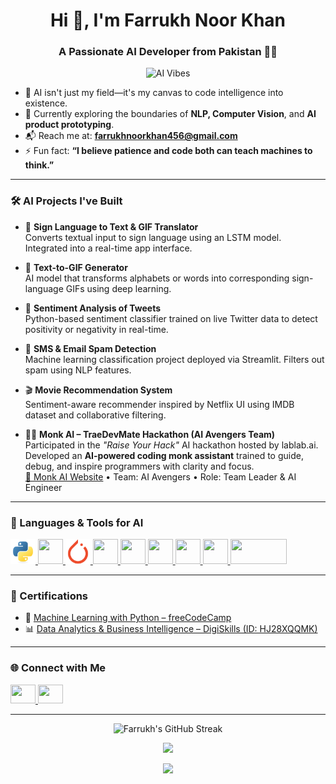 <h1 align="center">Hi 👋, I'm Farrukh Noor Khan</h1>
<h3 align="center">A Passionate AI Developer from Pakistan 🤖🧠</h3>

<p align="center">
  <img src="https://cdn.dribbble.com/users/2131993/screenshots/15639967/media/e9ad5c8d65ff2fd6c25e6fead15d1d65.gif" width="280" alt="AI Vibes" />
</p>

- 🌟 AI isn't just my field—it's my canvas to code intelligence into existence.
- 🧠 Currently exploring the boundaries of **NLP, Computer Vision**, and **AI product prototyping**.
- 📬 Reach me at: **farrukhnoorkhan456@gmail.com**
- ⚡ Fun fact: **“I believe patience and code both can teach machines to think.”**

---

### 🛠️ AI Projects I've Built

- 🧠 **Sign Language to Text & GIF Translator**  
  Converts textual input to sign language using an LSTM model. Integrated into a real-time app interface.

- 🎥 **Text-to-GIF Generator**  
  AI model that transforms alphabets or words into corresponding sign-language GIFs using deep learning.

- 🧾 **Sentiment Analysis of Tweets**  
  Python-based sentiment classifier trained on live Twitter data to detect positivity or negativity in real-time.

- 📧 **SMS & Email Spam Detection**  
  Machine learning classification project deployed via Streamlit. Filters out spam using NLP features.

- 🎬 **Movie Recommendation System**  
  Sentiment-aware recommender inspired by Netflix UI using IMDB dataset and collaborative filtering.

- 🧘‍♂️ **Monk AI – TraeDevMate Hackathon (AI Avengers Team)**  
  Participated in the *"Raise Your Hack"* AI hackathon hosted by lablab.ai.  
  Developed an **AI-powered coding monk assistant** trained to guide, debug, and inspire programmers with clarity and focus.  
  [🔗 Monk AI Website](https://monk-ai-kappa.vercel.app/) • Team: AI Avengers • Role: Team Leader & AI Engineer

---

### 🧰 Languages & Tools for AI

<p align="left">
  <a href="https://www.python.org/" target="_blank"> <img src="https://raw.githubusercontent.com/devicons/devicon/master/icons/python/python-original.svg" width="40" height="40"/> </a>
  <a href="https://jupyter.org/" target="_blank"> <img src="https://upload.wikimedia.org/wikipedia/commons/3/38/Jupyter_logo.svg" width="40" height="40"/> </a>
  <a href="https://pytorch.org/" target="_blank"> <img src="https://raw.githubusercontent.com/devicons/devicon/master/icons/pytorch/pytorch-original.svg" width="40" height="40"/> </a>
  <a href="https://www.tensorflow.org/" target="_blank"> <img src="https://www.vectorlogo.zone/logos/tensorflow/tensorflow-icon.svg" width="40" height="40"/> </a>
  <a href="https://scikit-learn.org/" target="_blank"> <img src="https://upload.wikimedia.org/wikipedia/commons/0/05/Scikit_learn_logo_small.svg" width="40" height="40"/> </a>
  <a href="https://pandas.pydata.org/" target="_blank"> <img src="https://pandas.pydata.org/static/img/pandas_mark.svg" width="40" height="40"/> </a>
  <a href="https://numpy.org/" target="_blank"> <img src="https://upload.wikimedia.org/wikipedia/commons/3/31/NumPy_logo_2020.svg" width="40" height="40"/> </a>
  <a href="https://opencv.org/" target="_blank"> <img src="https://www.vectorlogo.zone/logos/opencv/opencv-icon.svg" width="40" height="40"/> </a>
  <a href="https://streamlit.io/" target="_blank"> <img src="https://streamlit.io/images/brand/streamlit-logo-secondary-colormark-darktext.svg" width="90" height="40"/> </a>
</p>

---

### 📜 Certifications

- 🧠 [Machine Learning with Python – freeCodeCamp](https://www.freecodecamp.org/certification/fcc759680e0-5642-41c5-9ef8-9da0ec59afef/machine-learning-with-python-v7)
- 📊 [Data Analytics & Business Intelligence – DigiSkills (ID: HJ28XQQMK)](https://digiskills.pk/images/verify/VerifyCertificate_DSTP2.0-BATCH-02.jpg)

---

### 🌐 Connect with Me

<p align="left">
  <a href="https://linkedin.com/in/farrukhkhan-f12" target="blank">
    <img src="https://raw.githubusercontent.com/rahuldkjain/github-profile-readme-generator/master/src/images/icons/Social/linked-in-alt.svg" height="30" width="40" />
  </a>
  <a href="https://www.youtube.com/@iam.farrukh" target="blank">
    <img src="https://raw.githubusercontent.com/rahuldkjain/github-profile-readme-generator/master/src/images/icons/Social/youtube.svg" height="30" width="40" />
  </a>
</p>

---

<p align="center">
  <img src="https://github-readme-streak-stats.herokuapp.com/?user=engr-farrukh-khan" alt="Farrukh's GitHub Streak" />
</p>
<p align="center">
  <img src="https://github-readme-stats.vercel.app/api?username=engr-farrukh-khan&show_icons=true&theme=radical" />
</p>
<p align="center">
  <img src="https://github-readme-stats.vercel.app/api/top-langs/?username=engr-farrukh-khan&layout=compact&theme=radical" />
</p>
